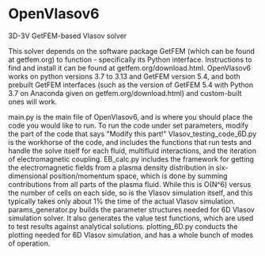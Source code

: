 # OpenVlasov6
3D-3V GetFEM-based Vlasov solver

This solver depends on the software package GetFEM (which can be found at getfem.org) to function - specifically its Python interface. Instructions to find and install it can be found at getfem.org/download.html. OpenVlasov6 works on python versions 3.7 to 3.13 and GetFEM version 5.4, and both prebuilt GetFEM interfaces (such as the version of GetFEM 5.4 with Python 3.7 on Anaconda given on getfem.org/download.html) and custom-built ones will work.

main.py is the main file of OpenVlasov6, and is where you should place the code you would like to run. To run the code under set parameters, modify the part of the code that says "Modify this part!"
Vlasov_testing_code_6D.py is the workhorse of the code, and includes the functions that run tests and handle the solve itself for each fluid, multifluid interactions, and the iteration of electromagnetic coupling.
EB_calc.py includes the framework for getting the electromagnetic fields from a plasma density distribution in six-dimensional position/momentum space, which is done  by summing contributions from all parts of the plasma fluid. While this is O(N^6) versus the number of cells on each side, so is the Vlasov simulation itself, and this typically takes only about 1% the time of the actual Vlasov simulation.
params_generator.py builds the parameter structures needed for 6D Vlasov simulation solver. It also generates the value test functions, which are used to test results against analytical solutions.
plotting_6D.py conducts the plotting needed for 6D Vlasov simulation, and has a whole bunch of modes of operation.
